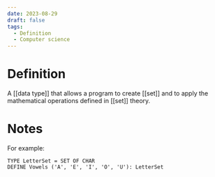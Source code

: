 ```yaml
---
date: 2023-08-29
draft: false
tags:
  - Definition
  - Computer science 
---
```


# Definition

A [[data type]] that allows a program to create [[set]] and to apply the mathematical operations defined in [[set]] theory.

# Notes

For example:
```
TYPE LetterSet = SET OF CHAR
DEFINE Vowels ('A', 'E', 'I', 'O', 'U'): LetterSet
```